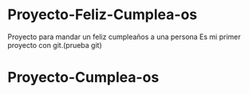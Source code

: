 # Proyecto-Feliz-Cumplea-os
Proyecto para mandar un feliz cumpleaños a una persona
Es mi primer proyecto con git.(prueba git)
# Proyecto-Cumplea-os

